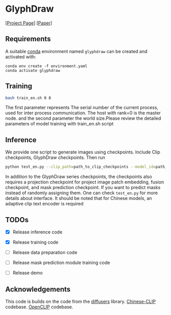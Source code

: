 # GlyphDraw


[[Project Page](https://1073521013.github.io/glyph-draw.github.io/)] [[Paper](https://arxiv.org/abs/2303.17870)]


## Requirements
A suitable [conda](https://conda.io/) environment named `glyphdraw` can be created
and activated with:

```
conda env create -f environment.yaml
conda activate glyphdraw
```

## Training 


```bash
bash train_en.sh 0 8
```
The first parameter represents The serial number of the current process, used for inter process communication. The host with rank=0 is the master node.
and the second parameter the world size.Please review the detailed parameters of model training
with train_en.sh script

## Inference

We provide one script to generate images using checkpoints. Include Clip checkpoints, GlyphDraw checkpoints. Then run
```bash
python test_en.py --clip_path=path_to_clip_checkpoints --model_id=path_to_GlyphDraw_checkpoints
```
In addition to the GlyphDraw series checkpoints, the checkpoints also requires a projection checkpoint for project image patch embedding, fusion checkpoint, and mask prediction checkpoint. If you want to predict masks instead of randomly assigning them.
One can check `test_en.py` for more details about interface. 
It should be noted that for Chinese models, an adaptive clip text encoder is required


## TODOs

- [x] Release inference code
- [x] Release training code
- [ ] Release data preparation code
- [ ] Release mask prediction module training code
- [ ] Release demo


## Acknowledgements 
This code is builds on the code from the [diffusers](https://github.com/huggingface/diffusers) library. 
[Chinese-CLIP](https://github.com/OFA-Sys/Chinese-CLIP) codebase.
[OpenCLIP](https://github.com/mlfoundations/open_clip) codebase.
